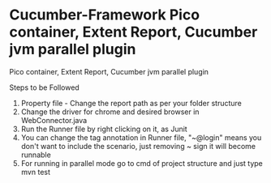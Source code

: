 # Cucumber-Framework Pico container, Extent Report, Cucumber jvm parallel plugin
Pico container, Extent Report, Cucumber jvm parallel plugin

Steps to be Followed
1. Property file - Change the report path as per your folder structure
2. Change the driver for chrome and desired browser in WebConnector.java
3. Run the Runner file by right clicking on it, as Junit
4. You can change the tag annotation in Runner file, "~@login" means you don't want to include the scenario, just removing ~ sign it will become runnable
5. For running in parallel mode go to cmd of project structure and just type mvn test
